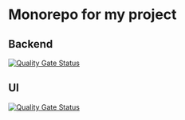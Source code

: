 # Monorepo for my project
## Backend
[![Quality Gate Status](https://sonarcloud.io/api/project_badges/measure?project=martinbdz-test-1_monorepo_backend&metric=alert_status)](https://sonarcloud.io/dashboard?id=martinbdz-test-1_monorepo_backend)

## UI
[![Quality Gate Status](https://sonarcloud.io/api/project_badges/measure?project=martinbdz-test-1_monorepo_ui&metric=alert_status)](https://sonarcloud.io/dashboard?id=martinbdz-test-1_monorepo_ui)